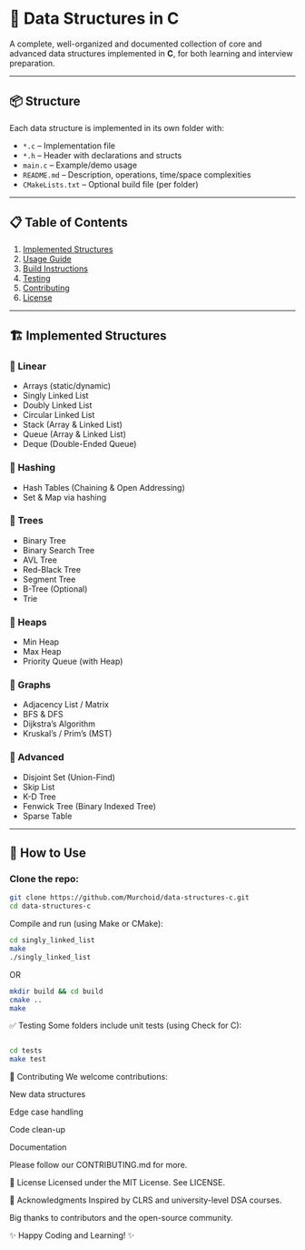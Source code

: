 # 📘 Data Structures in C

A complete, well-organized and documented collection of core and advanced data structures implemented in **C**, for both learning and interview preparation.

---

## 📦 Structure

Each data structure is implemented in its own folder with:

- `*.c` – Implementation file
- `*.h` – Header with declarations and structs
- `main.c` – Example/demo usage
- `README.md` – Description, operations, time/space complexities
- `CMakeLists.txt` – Optional build file (per folder)

---

## 📋 Table of Contents

1. [Implemented Structures](#-implemented-structures)
2. [Usage Guide](#-usage-guide)
3. [Build Instructions](#-build-instructions)
4. [Testing](#-testing)
5. [Contributing](#-contributing)
6. [License](#-license)

---

## 🏗️ Implemented Structures

### 🔹 Linear
- Arrays (static/dynamic)
- Singly Linked List
- Doubly Linked List
- Circular Linked List
- Stack (Array & Linked List)
- Queue (Array & Linked List)
- Deque (Double-Ended Queue)

### 🔹 Hashing
- Hash Tables (Chaining & Open Addressing)
- Set & Map via hashing

### 🔹 Trees
- Binary Tree
- Binary Search Tree
- AVL Tree
- Red-Black Tree
- Segment Tree
- B-Tree (Optional)
- Trie

### 🔹 Heaps
- Min Heap
- Max Heap
- Priority Queue (with Heap)

### 🔹 Graphs
- Adjacency List / Matrix
- BFS & DFS
- Dijkstra’s Algorithm
- Kruskal’s / Prim’s (MST)

### 🔹 Advanced
- Disjoint Set (Union-Find)
- Skip List
- K-D Tree
- Fenwick Tree (Binary Indexed Tree)
- Sparse Table

---

## 🚀 How to Use

### Clone the repo:
```sh
git clone https://github.com/Murchoid/data-structures-c.git
cd data-structures-c
```
Compile and run (using Make or CMake):

```sh
cd singly_linked_list
make
./singly_linked_list
```
OR

```sh
mkdir build && cd build
cmake ..
make
```
✅ Testing
Some folders include unit tests (using Check for C):

```sh

cd tests
make test
```
🤝 Contributing
We welcome contributions:

New data structures

Edge case handling

Code clean-up

Documentation

Please follow our CONTRIBUTING.md for more.

📜 License
Licensed under the MIT License. See LICENSE.

🙌 Acknowledgments
Inspired by CLRS and university-level DSA courses.

Big thanks to contributors and the open-source community.

✨ Happy Coding and Learning! ✨
